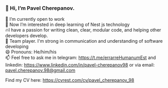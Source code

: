 ### 👋 Hi, I’m Pavel Cherepanov.  
 
🔭 I’m currently open to work  
👀 Now I’m interested in deep learning of Nest js technology  
🔥I have a passion for writing clean, clear, modular code, and helping other developers develop.  
🤝 Team player. I'm strong in communication and understanding of software developing  
😄 Pronouns: He/him/his  
📫 Feel free to ask me in telegram: https://t.me/errarreHumanumEst and linkedin: https://www.linkedin.com/in/pavel-cherepanov98 or via email: pavel.cherepanov.98@gmail.com  
  
Find my CV here: https://cvrest.com/cv/pavel_cherepanov_98


